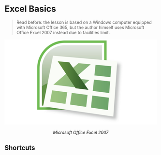 # Excel Basics

> Read before: the lesson is based on a Windows computer equipped with Microsoft Office 365, but the author himself uses Microsoft Office Excel 2007 instead due to facilities limit.

![](https://github.com/K-PK66/HSBCLRNEXP/blob/main/Fitch%20Learning/Excel%20Basics/Excel-2007-Logotipo-2007-2010.jpg?raw=true)
<center>
  <i>Microsoft Office Excel 2007</i>
</center>

## Shortcuts
